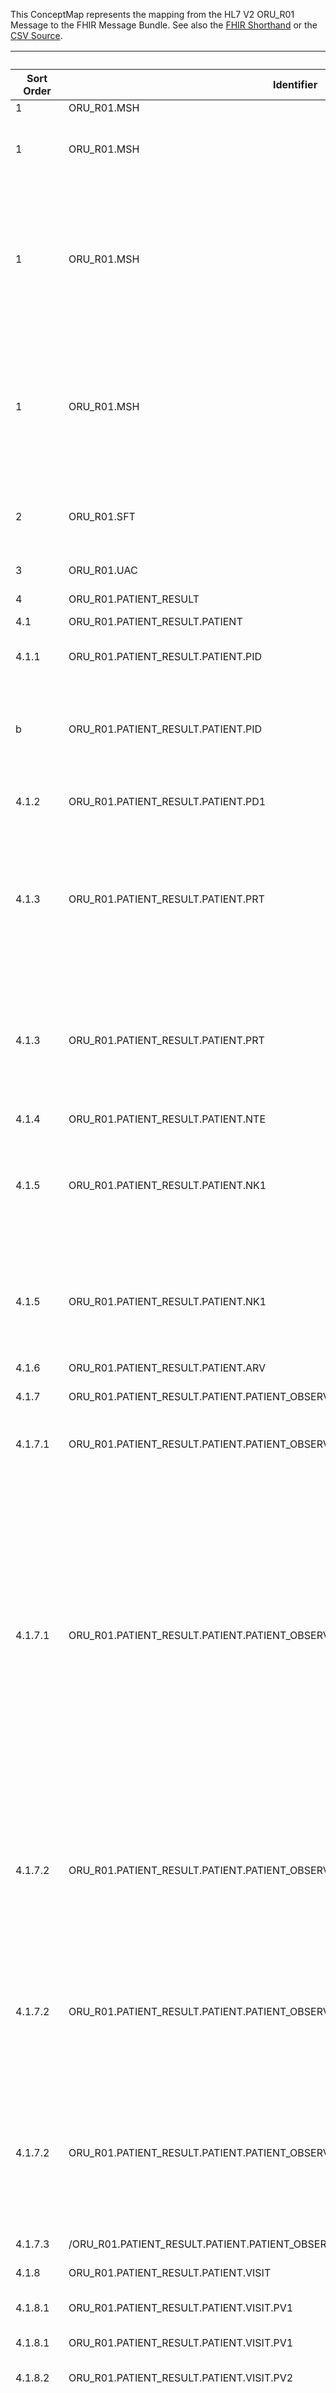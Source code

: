 
This ConceptMap represents the mapping from the HL7 V2 ORU_R01 Message to the FHIR Message Bundle. See also the <a href='https://github.com/HL7/v2-to-fhir/blob/master/tank/Message ORU_R01 to Bundle.fsh'>FHIR Shorthand</a> or the <a href='https://github.com/HL7/v2-to-fhir/blob/master/mappings/messages/HL7 Message - FHIR R4_ ORU_R01 - Sheet1.csv'>CSV Source</a>.
<table class='grid'><thead>
<tr><th colspan='6'>HL7 v2</th><th colspan='3'>Condition (IF True, args)</th><th colspan='3'>HL7 FHIR</th><th rowspan='2' title='Comments about the mapping'>Comments</th></tr>
<tr><th title='Rows are listed in sequence of how they appear in the v2 standard. The first column, Sort Order, provides a sort order that can re-create the original v2 standard sequence in case one opts to re-sort/filter the rows.'>Sort Order</th><th title='Contains an xml/json like path using the HL7 v2 XML approach of [MessageStructure].[GroupName or CHOICE].[SegmentName] where there may be multiple Group Names in play.'>Identifier</th><th title='Contains the first column of the Message Structure Table in the base standard.'>Syntax</th><th title='The formal name of the segment or group.'>Name</th><th title='The min cardinality expressed numerically.'>Cardinality - Min</th><td style='border-right: 2px' title='The max cardinality expressed numerically.'>Cardinality - Max</td><th title='Condition in an easy to read syntax (Computable ANTLR)'>Computable ANTLR</th><th title='Condition in FHIRPath Notation'>Computable FHIRPath</th><td style='border-right: 2px' title='Condition expressed in narrative form'>Narrative</td><th title='The FHIR resource that is the main resource that the v2 segment will map to.'>Primary Target</th><th title='The URL to the Segment Map that is to be used for the segment in this message structure in this location.'>Segment Map</th><th title='Defines for the Primary Target resource which resource.id it needs to reference.'>References</th></thead>
<tbody>
<tr><td>1</td><td>ORU_R01.MSH</td><td>MSH</td><td>Message Header</td><td>1</td><td style='border-right: 2px'>1</td><td style='border-right: 2px'></td><td style='border-right: 2px'></td><td style='border-right: 2px'></td><td><a href='https://hl7.org/fhir/R4/bundle.html'>Bundle</a></td><td><a href='ConceptMap-segment-msh-to-bundle.html'>MSH[Bundle]</a></td><td style='border-right: 2px'></td><td style='border-right: 2px'></td></tr>
<tr><td>1</td><td>ORU_R01.MSH</td><td>MSH</td><td>Message Header</td><td>1</td><td style='border-right: 2px'>1</td><td style='border-right: 2px'></td><td style='border-right: 2px'></td><td style='border-right: 2px'></td><td><a href='https://hl7.org/fhir/R4/messageheader.html'>MessageHeader</a></td><td><a href='ConceptMap-segment-msh-to-messageheader.html'>MSH[MessageHeader]</a></td><td style='border-right: 2px'></td><td>Processing of the MSH segment results in the creation of a new MessageHeader resource</td></tr>
<tr><td>1</td><td>ORU_R01.MSH</td><td>MSH</td><td>Message Header</td><td>1</td><td style='border-right: 2px'>1</td><td></td><td></td><td style='border-right: 2px'>If there is a source in MSH-4, or known based on the configuration.</td><td><a href='https://hl7.org/fhir/R4/provenance.html'>Provenance</a></td><td><a href='ConceptMap-segment-msh-source-to-provenance.html'>MSH[Provenance-Source]</a></td><td>Provenance[1].target.reference=Bundle.id; Provenance[1].target.reference=MessageHeader[1].id</td><td>If the FHIR transformation does not yield a FHIR message, but only a set of resource (APIs, repository, etc.) than one should consider attaching this Provenance resource instance to the relevant FHIR resources generated.</td></tr>
<tr><td>1</td><td>ORU_R01.MSH</td><td>MSH</td><td>Message Header</td><td>1</td><td style='border-right: 2px'>1</td><td style='border-right: 2px'></td><td style='border-right: 2px'></td><td style='border-right: 2px'></td><td><a href='https://hl7.org/fhir/R4/provenance.html'>Provenance</a></td><td><a href='ConceptMap-segment-msh-transformation-to-provenance.html'>MSH[Provenance-Transformation]</a></td><td>Provenance[2].target.reference=Bundle.id</td><td>If the FHIR transformation does not yield a FHIR Bunlde, but only a set of resource (APIs, repository, etc.) than one should consider attaching this Provenance resource instance to the relevant FHIR resources generated.</td></tr>
<tr><td>2</td><td>ORU_R01.SFT</td><td>[{ SFT }]</td><td>Software Segment</td><td>0</td><td style='border-right: 2px'>-1</td><td style='border-right: 2px'></td><td style='border-right: 2px'></td><td style='border-right: 2px'></td><td><a href='https://hl7.org/fhir/R4/messageheader.html'>MessageHeader</a></td><td><a href='ConceptMap-segment-sft-to-messageheader.html'>SFT[MessageHeader]</a></td><td style='border-right: 2px'></td><td>Incorporate SFT content for each of the SFT instances into the MessageHeader created from the MSH segment.</td></tr>
<tr><td>3</td><td>ORU_R01.UAC</td><td>[UAC]</td><td>User Authentication Credential</td><td>0</td><td style='border-right: 2px'>1</td><td style='border-right: 2px'></td><td style='border-right: 2px'></td><td style='border-right: 2px'></td><td style='border-right: 2px'></td><td style='border-right: 2px'></td><td style='border-right: 2px'></td><td style='border-right: 2px'></td></tr>
<tr><td>4</td><td>ORU_R01.PATIENT_RESULT</td><td>{</td><td>--- PATIENT_RESULT begin</td><td>1</td><td style='border-right: 2px'>-1</td><td style='border-right: 2px'></td><td style='border-right: 2px'></td><td style='border-right: 2px'></td><td style='border-right: 2px'></td><td style='border-right: 2px'></td><td style='border-right: 2px'></td><td style='border-right: 2px'></td></tr>
<tr><td>4.1</td><td>ORU_R01.PATIENT_RESULT.PATIENT</td><td>[</td><td>--- PATIENT begin</td><td>0</td><td style='border-right: 2px'>1</td><td style='border-right: 2px'></td><td style='border-right: 2px'></td><td style='border-right: 2px'></td><td style='border-right: 2px'></td><td style='border-right: 2px'></td><td style='border-right: 2px'></td><td style='border-right: 2px'></td></tr>
<tr><td>4.1.1</td><td>ORU_R01.PATIENT_RESULT.PATIENT.PID</td><td>PID</td><td>Patient Identification</td><td>1</td><td style='border-right: 2px'>1</td><td style='border-right: 2px'></td><td style='border-right: 2px'></td><td style='border-right: 2px'></td><td><a href='https://hl7.org/fhir/R4/patient.html'>Patient</a></td><td><a href='ConceptMap-segment-pid-to-patient.html'>PID[Patient]</a></td><td style='border-right: 2px'></td><td>Processing of the PID segment results in the creation of a new Patient resource</td></tr>
<tr><td>b</td><td>ORU_R01.PATIENT_RESULT.PATIENT.PID</td><td>PID</td><td>Patient Identification</td><td>1</td><td style='border-right: 2px'>1</td><td>IF PID-33 AND PID-34 VALUED</td><td></td><td style='border-right: 2px'>One  may drop PID-33 from the condition if PID-34 Last Update Facility is still sufficient without a date.</td><td><a href='https://hl7.org/fhir/R4/provenance.html'>Provenance</a></td><td><a href='ConceptMap-segment-pid-patient-to-provenance.html'>PID[Provenance-Patient]</a></td><td>Provenance.target.reference=Patient[1].id</td><td></td></tr>
<tr><td>4.1.2</td><td>ORU_R01.PATIENT_RESULT.PATIENT.PD1</td><td>[PD1]</td><td>Additional Demographics</td><td>0</td><td style='border-right: 2px'>1</td><td style='border-right: 2px'></td><td style='border-right: 2px'></td><td style='border-right: 2px'></td><td><a href='https://hl7.org/fhir/R4/patient.html'>Patient</a></td><td><a href='ConceptMap-segment-pd1-to-patient.html'>PD1[Patient]</a></td><td style='border-right: 2px'></td><td>Incorporate PD1 content into the Patient created from the PID segment.</td></tr>
<tr><td>4.1.3</td><td>ORU_R01.PATIENT_RESULT.PATIENT.PRT</td><td>[{PRT}]</td><td>Participation (for Patient)</td><td>0</td><td style='border-right: 2px'>-1</td><td>IF PRT-4.1 EQUALS "PP" AND PRT-4.3 EQUALS "HL70443"</td><td>(PRT.element(4.1)="PP")and(PRT.element(4.3)="HL70443")</td><td style='border-right: 2px'>If PRT-2 is valued to "D", delete, then the implementer needs to consider whether to create a Device with Device.status = "inactive".</td><td><a href='https://hl7.org/fhir/R4/practitionerrole.html'>PractitionerRole</a></td><td><a href='ConceptMap-segment-prt-to-practitionerrole.html'>PRT[PractitionerRole]</a></td><td>Patient[1].generalPractitioner.reference=PractitionerRole[1].id</td><td>Incorporate PRT content into the Patient created from the PID segment when the PRT contains practitioner related data.
If PRT-2 is set to "D" and "inactive" cannot be used, please submit a JIRA with context and rationale.</td></tr>
<tr><td>4.1.3</td><td>ORU_R01.PATIENT_RESULT.PATIENT.PRT</td><td>[{PRT}]</td><td>Participation (for Patient)</td><td>0</td><td style='border-right: 2px'>-1</td><td>IF PRT-4.1 NOT EQUALS "PP" OR PRT-4.3 NOT EQUALS "HL70443"</td><td>(PRT.element(4.1)!="PP")or(PRT.element(4.3)!="HL70443")</td><td style='border-right: 2px'>If PRT-2 is valued to "D", delete, then the implementer needs to consider whether to create a Device with Device.status = "inactive".</td><td><a href='https://hl7.org/fhir/R4/relatedperson.html'>RelatedPerson</a></td><td><a href='ConceptMap-segment-prt-to-relatedperson.html'>PRT[RelatedPerson]</a></td><td>RelatedPerson.patient.reference=Patient[1].id</td><td>If PRT-2 is set to "D" and "inactive" cannot be used, please submit a JIRA with context and rationale.</td></tr>
<tr><td>4.1.4</td><td>ORU_R01.PATIENT_RESULT.PATIENT.NTE</td><td>[{NTE}]</td><td>Notes and Comments</td><td>0</td><td style='border-right: 2px'>-1</td><td style='border-right: 2px'></td><td style='border-right: 2px'></td><td style='border-right: 2px'></td><td style='border-right: 2px'></td><td style='border-right: 2px'></td><td style='border-right: 2px'></td><td style='border-right: 2px'></td></tr>
<tr><td>4.1.5</td><td>ORU_R01.PATIENT_RESULT.PATIENT.NK1</td><td>[{NK1}]</td><td>Next of Kin/Associated Parties</td><td>0</td><td style='border-right: 2px'>-1</td><td></td><td></td><td style='border-right: 2px'>The FHIR location will depend on the nature of the data being exchanged and how the systems use next of kin data</td><td><a href='https://hl7.org/fhir/R4/relatedperson.html'>RelatedPerson</a></td><td><a href='ConceptMap-segment-nk1-to-relatedperson.html'>NK1[RelatedPerson]</a></td><td>RelatedPerson.patient.reference=Patient[1].id</td><td>Typically, each NK1 will be translated to either a new RelatedPerson resource or added as a new occurrence of Patient.contact, but it's possible to insert the NK1 data into both structures.</td></tr>
<tr><td>4.1.5</td><td>ORU_R01.PATIENT_RESULT.PATIENT.NK1</td><td>[{NK1}]</td><td>Next of Kin/Associated Parties</td><td>0</td><td style='border-right: 2px'>-1</td><td></td><td></td><td style='border-right: 2px'>The FHIR location will depend on the nature of the data being exchanged and how the systems use next of kin data</td><td><a href='https://hl7.org/fhir/R4/patient.html'>Patient</a></td><td><a href='ConceptMap-segment-nk1-to-patient.html'>NK1[Patient]</a></td><td></td><td>Typically, each NK1 will be translated to either a new RelatedPerson resource or added as a new occurrence of Patient.contact, but it's possible to insert the NK1 data into both structures.</td></tr>
<tr><td>4.1.6</td><td>ORU_R01.PATIENT_RESULT.PATIENT.ARV</td><td>[{ARV}]</td><td>Access Restrictions</td><td>0</td><td style='border-right: 2px'>-1</td><td style='border-right: 2px'></td><td style='border-right: 2px'></td><td style='border-right: 2px'></td><td style='border-right: 2px'></td><td style='border-right: 2px'></td><td style='border-right: 2px'></td><td style='border-right: 2px'></td></tr>
<tr><td>4.1.7</td><td>ORU_R01.PATIENT_RESULT.PATIENT.PATIENT_OBSERVATION</td><td>[{</td><td>--- PATIENT_OBSERVATION begin</td><td>0</td><td style='border-right: 2px'>-1</td><td style='border-right: 2px'></td><td style='border-right: 2px'></td><td style='border-right: 2px'></td><td style='border-right: 2px'></td><td style='border-right: 2px'></td><td style='border-right: 2px'></td><td style='border-right: 2px'></td></tr>
<tr><td>4.1.7.1</td><td>ORU_R01.PATIENT_RESULT.PATIENT.PATIENT_OBSERVATION.OBX</td><td>OBX</td><td>Observation (for Patient ID)</td><td>1</td><td style='border-right: 2px'>1</td><td>IF OBX-5 LST.count LESS THAN OR EQUALS 1</td><td style='border-right: 2px'></td><td style='border-right: 2px'></td><td><a href='https://hl7.org/fhir/R4/observation.html'>Observation</a></td><td><a href='ConceptMap-segment-obx-to-observation.html'>OBX[Observation]</a></td><td>Observation.subject.reference=Patient[1].id</td><td style='border-right: 2px'></td></tr>
<tr><td>4.1.7.1</td><td>ORU_R01.PATIENT_RESULT.PATIENT.PATIENT_OBSERVATION.OBX</td><td>OBX</td><td>Observation (for Patient ID)</td><td>1</td><td style='border-right: 2px'>1</td><td>IF OBX-5 LST.count GREATER THAN 1</td><td style='border-right: 2px'></td><td style='border-right: 2px'></td><td><a href='https://hl7.org/fhir/R4/observation.html'>Observation</a></td><td><a href='ConceptMap-segment-obx-component-to-observation.html'>OBX[Observation-Component]</a></td><td>Observation.subject.reference=Patient[1].id</td><td>Note that when OBX-5 repeats, the standard mapping is to use Observation.component rather than creating separate Observation instances.  However, we are aware that some profiles and implementation guides do separate the OBX into multiple observations depending on the OBX-2 value.  This is an example of a non-standard interpretation as the OBX should have been separated into multiple OBX segments to start.  Please consider the local profiles and implementation guides on how to manage these variants.</td></tr>
<tr><td>4.1.7.2</td><td>ORU_R01.PATIENT_RESULT.PATIENT.PATIENT_OBSERVATION.PRT</td><td>[{PRT}]</td><td>Participation (Observation Participation)</td><td>0</td><td style='border-right: 2px'>-1</td><td>IF PRT-10 VALUED</td><td></td><td style='border-right: 2px'>If PRT-2 is valued to "D", delete, then the implementer needs to consider whether to create a Device with Device.status = "inactive".</td><td><a href='https://hl7.org/fhir/R4/device.html'>Device</a></td><td><a href='ConceptMap-segment-prt-to-device.html'>PRT[Device]</a></td><td>Observation[1].device.reference=Device.id</td><td>If PRT-2 is set to "D" and "inactive" cannot be used, please submit a JIRA with context and rationale.</td></tr>
<tr><td>4.1.7.2</td><td>ORU_R01.PATIENT_RESULT.PATIENT.PATIENT_OBSERVATION.PRT</td><td>[{PRT}]</td><td>Participation (Observation Participation)</td><td>0</td><td style='border-right: 2px'>-1</td><td>IF PRT-9 VALUED OR IF PRT-14 VALUED</td><td></td><td style='border-right: 2px'>If PRT-2 is valued to "D", delete, then the implementer needs to consider whether to create a Device with Device.status = "inactive".</td><td><a href='https://hl7.org/fhir/R4/observation.html'>Observation</a></td><td><a href='ConceptMap-segment-prt-location-to-observation.html'>PRT[Observation-Location]</a></td><td></td><td>If PRT-2 is set to "D" and "inactive" cannot be used, please submit a JIRA with context and rationale.</td></tr>
<tr><td>4.1.7.2</td><td>ORU_R01.PATIENT_RESULT.PATIENT.PATIENT_OBSERVATION.PRT</td><td>[{PRT}]</td><td>Participation (Observation Participation)</td><td>0</td><td style='border-right: 2px'>-1</td><td>IF PRT-5 VALUED</td><td></td><td style='border-right: 2px'>If PRT-2 is valued to "D", delete, then the implementer needs to consider whether to create a Device with Device.status = "inactive".</td><td><a href='https://hl7.org/fhir/R4/practitionerrole.html'>PractitionerRole</a></td><td><a href='ConceptMap-segment-prt-to-practitionerrole.html'>PRT[PractitionerRole]</a></td><td>Observation.performer.reference=PractitionerRole[1].id</td><td>If PRT-2 is set to "D" and "inactive" cannot be used, please submit a JIRA with context and rationale.</td></tr>
<tr><td>4.1.7.3</td><td>/ORU_R01.PATIENT_RESULT.PATIENT.PATIENT_OBSERVATION</td><td>}]</td><td>--- PATIENT_OBSERVATION end</td><td style='border-right: 2px'></td><td style='border-right: 2px'></td><td style='border-right: 2px'></td><td style='border-right: 2px'></td><td style='border-right: 2px'></td><td style='border-right: 2px'></td><td style='border-right: 2px'></td><td style='border-right: 2px'></td><td style='border-right: 2px'></td></tr>
<tr><td>4.1.8</td><td>ORU_R01.PATIENT_RESULT.PATIENT.VISIT</td><td>[</td><td>--- VISIT begin</td><td>0</td><td style='border-right: 2px'>1</td><td style='border-right: 2px'></td><td style='border-right: 2px'></td><td style='border-right: 2px'></td><td style='border-right: 2px'></td><td style='border-right: 2px'></td><td style='border-right: 2px'></td><td style='border-right: 2px'></td></tr>
<tr><td>4.1.8.1</td><td>ORU_R01.PATIENT_RESULT.PATIENT.VISIT.PV1</td><td>PV1</td><td>Patient Visit</td><td>1</td><td style='border-right: 2px'>1</td><td style='border-right: 2px'></td><td style='border-right: 2px'></td><td style='border-right: 2px'></td><td><a href='https://hl7.org/fhir/R4/encounter.html'>Encounter</a></td><td><a href='ConceptMap-segment-pv1-to-encounter.html'>PV1[Encounter]</a></td><td>Encounter.subject.reference=Patient[1].id</td><td>Processing of the PV1 segment results in the creation of a new Encounter resource</td></tr>
<tr><td>4.1.8.1</td><td>ORU_R01.PATIENT_RESULT.PATIENT.VISIT.PV1</td><td>PV1</td><td>Patient Visit</td><td>1</td><td style='border-right: 2px'>1</td><td style='border-right: 2px'></td><td style='border-right: 2px'></td><td style='border-right: 2px'></td><td><a href='https://hl7.org/fhir/R4/patient.html'>Patient</a></td><td><a href='ConceptMap-segment-pv1-to-patient.html'>PV1[Patient]</a></td><td style='border-right: 2px'></td><td style='border-right: 2px'></td></tr>
<tr><td>4.1.8.2</td><td>ORU_R01.PATIENT_RESULT.PATIENT.VISIT.PV2</td><td>[PV2]</td><td>Patient Visit - Additional Info</td><td>0</td><td style='border-right: 2px'>1</td><td style='border-right: 2px'></td><td style='border-right: 2px'></td><td style='border-right: 2px'></td><td><a href='https://hl7.org/fhir/R4/encounter.html'>Encounter</a></td><td><a href='ConceptMap-segment-pv2-to-encounter.html'>PV2[Encounter]</a></td><td>Encounter.subject.reference=Patient[1].id</td><td>Incorporate PV2 content into the Encounter created from the PV1 segment.</td></tr>
<tr><td>4.1.8.3</td><td>ORU_R01.PATIENT_RESULT.PATIENT.VISIT.PRT</td><td>[{PRT}]</td><td>Participation (for Patient Visit)</td><td>0</td><td style='border-right: 2px'>-1</td><td></td><td></td><td style='border-right: 2px'>If PRT-2 is valued to "D", delete, then the implementer needs to consider whether to create a Device with Device.status = "inactive".</td><td><a href='https://hl7.org/fhir/R4/practitionerrole.html'>PractitionerRole</a></td><td><a href='ConceptMap-segment-prt-to-practitionerrole.html'>PRT[PractitionerRole]</a></td><td>Encounter[1].participant.individual.reference=PractitionerRole[2].id</td><td>Incorporate PRT content into the Encounter created from the PV1 segment.
If PRT-2 is set to "D" and "inactive" cannot be used, please submit a JIRA with context and rationale.</td></tr>
<tr><td>4.1.8.4</td><td>/ORU_R01.PATIENT_RESULT.PATIENT.VISIT</td><td>]</td><td>--- VISIT end</td><td style='border-right: 2px'></td><td style='border-right: 2px'></td><td style='border-right: 2px'></td><td style='border-right: 2px'></td><td style='border-right: 2px'></td><td style='border-right: 2px'></td><td style='border-right: 2px'></td><td style='border-right: 2px'></td><td style='border-right: 2px'></td></tr>
<tr><td>4.1.9</td><td>/ORU_R01.PATIENT_RESULT.PATIENT</td><td>]</td><td>--- PATIENT end</td><td style='border-right: 2px'></td><td style='border-right: 2px'></td><td style='border-right: 2px'></td><td style='border-right: 2px'></td><td style='border-right: 2px'></td><td style='border-right: 2px'></td><td style='border-right: 2px'></td><td style='border-right: 2px'></td><td style='border-right: 2px'></td></tr>
<tr><td>4.2</td><td>ORU_R01.PATIENT_RESULT.ORDER_OBSERVATION</td><td>{</td><td>--- ORDER_OBSERVATION begin</td><td>1</td><td style='border-right: 2px'>-1</td><td style='border-right: 2px'></td><td style='border-right: 2px'></td><td style='border-right: 2px'></td><td style='border-right: 2px'></td><td style='border-right: 2px'></td><td style='border-right: 2px'></td><td style='border-right: 2px'></td></tr>
<tr><td>4.2.1</td><td>ORU_R01.PATIENT_RESULT.ORDER_OBSERVATION.COMMON_ORDER</td><td>[</td><td>--- COMMON_ORDER begin</td><td>0</td><td style='border-right: 2px'>1</td><td style='border-right: 2px'></td><td style='border-right: 2px'></td><td style='border-right: 2px'></td><td style='border-right: 2px'></td><td style='border-right: 2px'></td><td style='border-right: 2px'></td><td style='border-right: 2px'></td></tr>
<tr><td>4.2.1.1</td><td>ORU_R01.PATIENT_RESULT.ORDER_OBSERVATION.COMMON_ORDER.ORC</td><td>ORC</td><td>Order common</td><td>1</td><td style='border-right: 2px'>1</td><td style='border-right: 2px'></td><td style='border-right: 2px'></td><td style='border-right: 2px'></td><td><a href='https://hl7.org/fhir/R4/diagnosticreport.html'>DiagnosticReport</a></td><td><a href='ConceptMap-segment-orc-to-diagnosticreport.html'>ORC[DiagnosticReport]</a></td><td>DiagnosticReport[1].encounter.reference=Encounter[1].id</td><td>Processing of each ORC segment results in the creation of a new DiagnosticReport resource</td></tr>
<tr><td>4.2.1.1</td><td>ORU_R01.PATIENT_RESULT.ORDER_OBSERVATION.COMMON_ORDER.ORC</td><td>ORC</td><td>Order common</td><td>1</td><td style='border-right: 2px'>1</td><td></td><td></td><td style='border-right: 2px'>If a ServiceRequest needs to be created for the receiver.</td><td><a href='https://hl7.org/fhir/R4/servicerequest.html'>ServiceRequest</a></td><td><a href='ConceptMap-segment-orc-to-servicerequest.html'>ORC[ServiceRequest]</a></td><td>DiagnosticReport[1].basedOn.reference=ServiceRequest[1].id</td><td></td></tr>
<tr><td>4.2.1.2</td><td>ORU_R01.PATIENT_RESULT.ORDER_OBSERVATION.COMMON_ORDER.PRT</td><td>[{PRT}]</td><td>Participation (for Observation)</td><td>0</td><td style='border-right: 2px'>-1</td><td>IF PRT-4.1 EQUALS "OP" AND PRT-4.3 EQUALS "HL70443"</td><td>(element("4.1")="OP")and(element("4.3")="HL70443")</td><td style='border-right: 2px'>If PRT-2 is valued to "D", delete, then the implementer needs to consider whether to create a Device with Device.status = "inactive".</td><td><a href='https://hl7.org/fhir/R4/practitionerrole.html'>PractitionerRole</a></td><td><a href='ConceptMap-segment-prt-to-practitionerrole.html'>PRT[PractitionerRole]</a></td><td>ServiceRequest[1].requester.reference=PractitionerRole[3].id</td><td></td></tr>
<tr><td>4.2.1.3</td><td>ORU_R01.PATIENT_RESULT.ORDER_OBSERVATION.COMMON_ORDER.ORDER_DOCUMENT</td><td>[</td><td>--- ORDER_DOCUMENT begin</td><td>0</td><td style='border-right: 2px'>1</td><td style='border-right: 2px'></td><td style='border-right: 2px'></td><td style='border-right: 2px'></td><td style='border-right: 2px'></td><td style='border-right: 2px'></td><td style='border-right: 2px'></td><td>Will be addressed with FHIR R5.</td></tr>
<tr><td>4.2.1.3.1</td><td>ORU_R01.PATIENT_RESULT.ORDER_OBSERVATION.COMMON_ORDER.ORDER_DOCUMENT.OBX</td><td>OBX</td><td>Observation containing Document</td><td>1</td><td style='border-right: 2px'>1</td><td style='border-right: 2px'></td><td style='border-right: 2px'></td><td style='border-right: 2px'></td><td style='border-right: 2px'></td><td style='border-right: 2px'></td><td style='border-right: 2px'></td><td style='border-right: 2px'></td></tr>
<tr><td>4.2.1.3.2</td><td>ORU_R01.PATIENT_RESULT.ORDER_OBSERVATION.COMMON_ORDER.ORDER_DOCUMENT.PRT</td><td>[{PRT}]</td><td>Participation</td><td>0</td><td style='border-right: 2px'>-1</td><td></td><td></td><td style='border-right: 2px'>If PRT-2 is valued to "D", delete, then the implementer needs to consider whether to create a Device with Device.status = "inactive".</td><td></td><td></td><td></td><td>If PRT-2 is set to "D" and "inactive" cannot be used, please submit a JIRA with context and rationale.</td></tr>
<tr><td>4.2.1.3.3</td><td>ORU_R01.PATIENT_RESULT.ORDER_OBSERVATION.COMMON_ORDER.ORDER_DOCUMENT.TXA</td><td>TXA</td><td>Transcription Document Header</td><td>1</td><td style='border-right: 2px'>1</td><td style='border-right: 2px'></td><td style='border-right: 2px'></td><td style='border-right: 2px'></td><td style='border-right: 2px'></td><td style='border-right: 2px'></td><td style='border-right: 2px'></td><td style='border-right: 2px'></td></tr>
<tr><td>4.2.1.3.4</td><td>/ORU_R01.PATIENT_RESULT.ORDER_OBSERVATION.COMMON_ORDER.ORDER_DOCUMENT</td><td>]</td><td>--- ORDER DOCUMENT end</td><td style='border-right: 2px'></td><td style='border-right: 2px'></td><td style='border-right: 2px'></td><td style='border-right: 2px'></td><td style='border-right: 2px'></td><td style='border-right: 2px'></td><td style='border-right: 2px'></td><td style='border-right: 2px'></td><td style='border-right: 2px'></td></tr>
<tr><td>4.2.1.4</td><td>/ORU_R01.PATIENT_RESULT.ORDER_OBSERVATION.COMMON_ORDER</td><td>]</td><td>--- COMMON ORDER end</td><td style='border-right: 2px'></td><td style='border-right: 2px'></td><td style='border-right: 2px'></td><td style='border-right: 2px'></td><td style='border-right: 2px'></td><td style='border-right: 2px'></td><td style='border-right: 2px'></td><td style='border-right: 2px'></td><td style='border-right: 2px'></td></tr>
<tr><td>4.2.2</td><td>ORU_R01.PATIENT_RESULT.ORDER_OBSERVATION.OBR</td><td>OBR</td><td>Observations Request</td><td>1</td><td style='border-right: 2px'>1</td><td style='border-right: 2px'></td><td style='border-right: 2px'></td><td style='border-right: 2px'></td><td><a href='https://hl7.org/fhir/R4/diagnosticreport.html'>DiagnosticReport</a></td><td><a href='ConceptMap-segment-obr-to-diagnosticreport.html'>OBR[DiagnosticReport]</a></td><td style='border-right: 2px'></td><td>Incorporate OBR content into the DiagnosticReport created from the ORC segment in the same segment group.</td></tr>
<tr><td>4.2.2</td><td>ORU_R01.PATIENT_RESULT.ORDER_OBSERVATION.OBR</td><td>OBR</td><td>Observations Request</td><td>1</td><td style='border-right: 2px'>1</td><td style='border-right: 2px'></td><td style='border-right: 2px'></td><td style='border-right: 2px'></td><td><a href='https://hl7.org/fhir/R4/specimen.html'>Specimen</a></td><td><a href='ConceptMap-segment-obr-to-specimen.html'>OBR[Specimen]</a></td><td>DiagnosticReport[1].specimen.reference=Specimen.id</td><td>The OBR specimen data yields one Specimen resource that all Observations generated for the same OBR need to reference. </td></tr>
<tr><td>4.2.2</td><td>ORU_R01.PATIENT_RESULT.ORDER_OBSERVATION.OBR</td><td>OBR</td><td>Observations Request</td><td>1</td><td style='border-right: 2px'>1</td><td>IF ORC VALUED</td><td></td><td style='border-right: 2px'>If a ServiceRequest needs to be created for the receiver.</td><td><a href='https://hl7.org/fhir/R4/servicerequest.html'>ServiceRequest</a></td><td><a href='ConceptMap-segment-obr-to-servicerequest.html'>OBR[ServiceRequest]</a></td><td></td><td>Mapping to ServiceRequest as well is needed if the receiver is not the originator of the order to which this results message responds.  This mapping will be completed once OMG/OML mapping is sufficiently completed.  We will add the other segment mappings below to ServiceRequest then as well.</td></tr>
<tr><td>4.2.3</td><td>ORU_R01.PATIENT_RESULT.ORDER_OBSERVATION.NTE</td><td>{[NTE]}</td><td>Notes and comments</td><td>0</td><td style='border-right: 2px'>-1</td><td style='border-right: 2px'></td><td style='border-right: 2px'></td><td style='border-right: 2px'></td><td style='border-right: 2px'></td><td style='border-right: 2px'></td><td style='border-right: 2px'></td><td style='border-right: 2px'></td></tr>
<tr><td>4.2.4</td><td>ORU_R01.PATIENT_RESULT.ORDER_OBSERVATION.PRT</td><td>[{PRT}]</td><td>Participation (for Observation)</td><td>0</td><td style='border-right: 2px'>-1</td><td>IF PRT-4.1 IN ("ARI","TN","TR") AND PRT-4.3 EQUALS "HL70443"</td><td>PRT.element(4.1) in ("ARI","TN", "TR")and(PRT.element(4.3)="HL70443")</td><td style='border-right: 2px'>If PRT-2 is valued to "D", delete, then the implementer needs to consider whether to create a Device with Device.status = "inactive".</td><td><a href='https://hl7.org/fhir/R4/practitionerrole.html'>PractitionerRole</a></td><td><a href='ConceptMap-segment-prt-to-practitionerrole.html'>PRT[PractitionerRole]</a></td><td>DiagnosticReport[1].performer.reference=PractitionerRole[4].id</td><td>If PRT-2 is set to "D" and "inactive" cannot be used, please submit a JIRA with context and rationale.</td></tr>
<tr><td>4.2.4</td><td>ORU_R01.PATIENT_RESULT.ORDER_OBSERVATION.PRT</td><td>[{PRT}]</td><td>Participation (for Observation)</td><td>0</td><td style='border-right: 2px'>-1</td><td>IF PRT-4.1 EQUALS "PRI" AND PRT-4.3 EQUALS "HL70443"</td><td>(PRT.element(4.1)="PRI")and(PRT.element(4.3)="HL70443")</td><td style='border-right: 2px'>If PRT-2 is valued to "D", delete, then the implementer needs to consider whether to create a Device with Device.status = "inactive".</td><td><a href='https://hl7.org/fhir/R4/practitionerrole.html'>PractitionerRole</a></td><td><a href='ConceptMap-segment-prt-to-practitionerrole.html'>PRT[PractitionerRole]</a></td><td>DiagnosticReport[1].resultsInterpreter.reference=PractitionerRole[5].id</td><td>If PRT-2 is set to "D" and "inactive" cannot be used, please submit a JIRA with context and rationale.</td></tr>
<tr><td>4.2.4</td><td>ORU_R01.PATIENT_RESULT.ORDER_OBSERVATION.PRT</td><td>[{PRT}]</td><td>Participation (for Observation)</td><td>0</td><td style='border-right: 2px'>-1</td><td>IF PRT-4.1 EQUALS "SC" AND PRT-4.3 EQUALS "HL70443"</td><td>(element("4.1")="SC")and(element("4.3")="HL70443")</td><td style='border-right: 2px'>If PRT-2 is valued to "D", delete, then the implementer needs to consider whether to create a Device with Device.status = "inactive".</td><td><a href='https://hl7.org/fhir/R4/practitionerrole.html'>PractitionerRole</a></td><td><a href='ConceptMap-segment-prt-to-practitionerrole.html'>PRT[PractitionerRole]</a></td><td>DiagnosticReport[1].specimen[1](Specimen.collection.collector.reference)=PractitionerRole[6].id</td><td>If PRT-2 is set to "D" and "inactive" cannot be used, please submit a JIRA with context and rationale.</td></tr>
<tr><td>4.2.4</td><td>ORU_R01.PATIENT_RESULT.ORDER_OBSERVATION.PRT</td><td>[{PRT}]</td><td>Participation (for Observation)</td><td>0</td><td style='border-right: 2px'>-1</td><td>IF PRT-4.1 EQUALS "OP" AND PRT-4.3 EQUALS "HL70443"</td><td>(element("4.1")="OP")and(element("4.3")="HL70443")</td><td style='border-right: 2px'>If PRT-2 is valued to "D", delete, then the implementer needs to consider whether to create a Device with Device.status = "inactive".</td><td><a href='https://hl7.org/fhir/R4/practitionerrole.html'>PractitionerRole</a></td><td><a href='ConceptMap-segment-prt-to-practitionerrole.html'>PRT[PractitionerRole]</a></td><td>DiagnosticReport[1].requester.reference=PractitionerRole[3].id</td><td>If PRT-2 is set to "D" and "inactive" cannot be used, please submit a JIRA with context and rationale.</td></tr>
<tr><td>4.2.4.1</td><td>ORU_R01.PATIENT_RESULT.ORDER_OBSERVATION.TIMING_QTY</td><td>[{</td><td>--- TIMING_QTY begin</td><td>0</td><td style='border-right: 2px'>-1</td><td style='border-right: 2px'></td><td style='border-right: 2px'></td><td style='border-right: 2px'></td><td style='border-right: 2px'></td><td style='border-right: 2px'></td><td style='border-right: 2px'></td><td style='border-right: 2px'></td></tr>
<tr><td>4.2.4.1.1</td><td>ORU_R01.PATIENT_RESULT.ORDER_OBSERVATION.TIMING_QTY.TQ1</td><td>TQ1</td><td>Timing/Quantity</td><td>1</td><td style='border-right: 2px'>1</td><td style='border-right: 2px'></td><td style='border-right: 2px'></td><td style='border-right: 2px'></td><td style='border-right: 2px'></td><td style='border-right: 2px'></td><td style='border-right: 2px'></td><td style='border-right: 2px'></td></tr>
<tr><td>4.2.4.1.2</td><td>ORU_R01.PATIENT_RESULT.ORDER_OBSERVATION.TIMING_QTY.TQ2</td><td>[{TQ2}]</td><td>Timing/Quantity Order Sequence</td><td>0</td><td style='border-right: 2px'>-1</td><td style='border-right: 2px'></td><td style='border-right: 2px'></td><td style='border-right: 2px'></td><td style='border-right: 2px'></td><td style='border-right: 2px'></td><td style='border-right: 2px'></td><td style='border-right: 2px'></td></tr>
<tr><td>4.2.4.1.3</td><td>/ORU_R01.PATIENT_RESULT.ORDER_OBSERVATION.TIMING_QTY</td><td>}]</td><td>--- TIMING_QTY end</td><td style='border-right: 2px'></td><td style='border-right: 2px'></td><td style='border-right: 2px'></td><td style='border-right: 2px'></td><td style='border-right: 2px'></td><td style='border-right: 2px'></td><td style='border-right: 2px'></td><td style='border-right: 2px'></td><td style='border-right: 2px'></td></tr>
<tr><td>4.2.4.2</td><td>ORU_R01.PATIENT_RESULT.ORDER_OBSERVATION.CTD</td><td>[CTD]</td><td>Contact Data</td><td>0</td><td style='border-right: 2px'>1</td><td style='border-right: 2px'></td><td style='border-right: 2px'></td><td style='border-right: 2px'></td><td style='border-right: 2px'></td><td style='border-right: 2px'></td><td style='border-right: 2px'></td><td style='border-right: 2px'></td></tr>
<tr><td>4.2.4.3</td><td>ORU_R01.PATIENT_RESULT.ORDER_OBSERVATION.OBSERVATION</td><td>[{</td><td>--- OBSERVATION begin</td><td>0</td><td style='border-right: 2px'>-1</td><td style='border-right: 2px'></td><td style='border-right: 2px'></td><td style='border-right: 2px'></td><td style='border-right: 2px'></td><td style='border-right: 2px'></td><td style='border-right: 2px'></td><td style='border-right: 2px'></td></tr>
<tr><td>4.2.4.3.1</td><td>ORU_R01.PATIENT_RESULT.ORDER_OBSERVATION.OBSERVATION.OBX</td><td>OBX</td><td>Observation related to OBR</td><td>1</td><td style='border-right: 2px'>1</td><td>IF OBX-5 LST.count LESS THAN OR EQUALS 1 AND OBX-29 NOT IN ("QST", "SCI")</td><td style='border-right: 2px'></td><td style='border-right: 2px'></td><td><a href='https://hl7.org/fhir/R4/observation.html'>Observation</a></td><td><a href='ConceptMap-segment-obx-to-observation.html'>OBX[Observation]</a></td><td>DiagnosticReport.result.reference=Observation[2].id
Observation[2].subject.reference=Patient[1].id; 
Observation[2].encounter.reference=Encounter[1].id</td><td>Implementers should consider the use case where OBX-5 repeats in a given OBX segment. Because the Observation value element is not allowed to repeat, multiple occurrences of OBX-5 must be handled either through the creation of multiple Observation resources, the use of Observation components, the concatenation of the results into a single value or another solution appropriate for the data and the implementation.
Note that it is not clear that every OBX represents a results that can be associated with the encounter during which it was ordered/performed.  </td></tr>
<tr><td>4.2.4.3.1</td><td>ORU_R01.PATIENT_RESULT.ORDER_OBSERVATION.OBSERVATION.OBX</td><td>OBX</td><td>Observation related to OBR</td><td>1</td><td style='border-right: 2px'>1</td><td>IF OBX-5 LST.count GREATER THAN 1 AND OBX-29 NOT IN ("QST", "SCI")</td><td style='border-right: 2px'></td><td style='border-right: 2px'></td><td><a href='https://hl7.org/fhir/R4/observation.html'>Observation</a></td><td><a href='ConceptMap-segment-obx-component-to-observation.html'>OBX[Observation-Component]</a></td><td>DiagnosticReport.result.reference=Observation[2].id
Observation[2].subject.reference=Patient[1].id;
Observation[2].encounter.reference=Encounter[1].id</td><td>Implementers should consider the use case where OBX-5 repeats in a given OBX segment. Because the Observation value element is not allowed to repeat, multiple occurrences of OBX-5 must be handled either through the creation of multiple Observation resources, the use of Observation components, the concatenation of the results into a single value or another solution appropriate for the data and the implementation. When multiple OBX segments are tranformed into Observation components in a single Observation resource, implementers should consider how the metadata associated with the result (eg performer, status, date/time, etc) are populated. If the OBX segments being combined into a single resource contain different metadata, it must be considered whether or not the use of components is appropriate.</td></tr>
<tr><td>4.2.4.3.1</td><td>ORU_R01.PATIENT_RESULT.ORDER_OBSERVATION.OBSERVATION.OBX</td><td>OBX</td><td>Observation related to OBR</td><td>1</td><td style='border-right: 2px'>1</td><td>IF OBX-5 LST.count LESS THAN OR EQUALS 1 AND OBX-29 IN ("QST", "SCI")</td><td style='border-right: 2px'></td><td style='border-right: 2px'></td><td><a href='https://hl7.org/fhir/R4/observation.html'>Observation</a></td><td><a href='ConceptMap-segment-obx-to-observation.html'>OBX[Observation]</a></td><td>ServiceRequest[1].supportingInfo.reference=Observation[1].id; Observation[1].subject.id=Patient[1].id</td><td style='border-right: 2px'></td></tr>
<tr><td>4.2.4.3.1</td><td>ORU_R01.PATIENT_RESULT.ORDER_OBSERVATION.OBSERVATION.OBX</td><td>OBX</td><td>Observation related to OBR</td><td>1</td><td style='border-right: 2px'>1</td><td>IF OBX-5 LST.count GREATER THAN 1 AND OBX-29 AND OBX-29 IN ("QST", "SCI")</td><td style='border-right: 2px'></td><td style='border-right: 2px'></td><td><a href='https://hl7.org/fhir/R4/observation.html'>Observation</a></td><td><a href='ConceptMap-segment-obx-component-to-observation.html'>OBX[Observation-Component]</a></td><td>ServiceRequest[1].supportingInfo.reference=Observation[1].id; Observation[1].subject.id=Patient[1].id</td><td style='border-right: 2px'></td></tr>
<tr><td>4.2.4.3.2</td><td>ORU_R01.PATIENT_RESULT.ORDER_OBSERVATION.OBSERVATION.PRT</td><td>[{PRT}]</td><td>Participation (Observation Participation)</td><td>0</td><td style='border-right: 2px'>-1</td><td>IF PRT-10 VALUED</td><td></td><td style='border-right: 2px'>If PRT-2 is valued to "D", delete, then the implementer needs to consider whether to create a Device with Device.status = "inactive".</td><td><a href='https://hl7.org/fhir/R4/device.html'>Device</a></td><td><a href='ConceptMap-segment-prt-to-device.html'>PRT[Device]</a></td><td>Observation[2].device.reference=Device.id</td><td>If PRT-2 is set to "D" and "inactive" cannot be used, please submit a JIRA with context and rationale.</td></tr>
<tr><td>4.2.4.3.2</td><td>ORU_R01.PATIENT_RESULT.ORDER_OBSERVATION.OBSERVATION.PRT</td><td>[{PRT}]</td><td>Participation (Observation Participation)</td><td>0</td><td style='border-right: 2px'>-1</td><td>IF PRT-9 VALUED OR IF PRT-14 VALUED</td><td></td><td style='border-right: 2px'>If PRT-2 is valued to "D", delete, then the implementer needs to consider whether to create a Device with Device.status = "inactive".</td><td><a href='https://hl7.org/fhir/R4/observation.html'>Observation</a></td><td><a href='ConceptMap-segment-prt-location-to-observation.html'>PRT[Observation-Location]</a></td><td></td><td>Incorporate PRT content into the Observation created from the OBX segment in the same segment group when it represents observation location information.
If PRT-2 is set to "D" and "inactive" cannot be used, please submit a JIRA with context and rationale.</td></tr>
<tr><td>4.2.4.3.2</td><td>ORU_R01.PATIENT_RESULT.ORDER_OBSERVATION.OBSERVATION.PRT</td><td>[{PRT}]</td><td>Participation (Observation Participation)</td><td>0</td><td style='border-right: 2px'>-1</td><td>IF PRT-5 VALUED</td><td></td><td style='border-right: 2px'>If PRT-2 is valued to "D", delete, then the implementer needs to consider whether to create a Device with Device.status = "inactive".</td><td><a href='https://hl7.org/fhir/R4/practitionerrole.html'>PractitionerRole</a></td><td><a href='ConceptMap-segment-prt-to-practitionerrole.html'>PRT[PractitionerRole]</a></td><td>Observation[2].performer.reference=PractitionerRole[7].id</td><td>Incorporate PRT content into the Observation created from the OBX segment in the same segment group when it represents observation practitioner information.
If PRT-2 is set to "D" and "inactive" cannot be used, please submit a JIRA with context and rationale.</td></tr>
<tr><td>4.2.4.3.3</td><td>ORU_R01.PATIENT_RESULT.ORDER_OBSERVATION.OBSERVATION.NTE</td><td>{[NTE]}</td><td>Notes and comments</td><td>0</td><td style='border-right: 2px'>-1</td><td style='border-right: 2px'></td><td style='border-right: 2px'></td><td style='border-right: 2px'></td><td><a href='https://hl7.org/fhir/R4/observation-definitions.html#Observation.note'>Observation.note</a></td><td><a href='ConceptMap-segment-nte-to-servicerequest.html'>NTE[ServiceRequest]</a></td><td style='border-right: 2px'></td><td style='border-right: 2px'></td></tr>
<tr><td>4.2.4.3</td><td>/ORU_R01.PATIENT_RESULT.ORDER_OBSERVATION.OBSERVATION</td><td>}]</td><td>--- OBSERVATION end</td><td style='border-right: 2px'></td><td style='border-right: 2px'></td><td style='border-right: 2px'></td><td style='border-right: 2px'></td><td style='border-right: 2px'></td><td style='border-right: 2px'></td><td style='border-right: 2px'></td><td style='border-right: 2px'></td><td style='border-right: 2px'></td></tr>
<tr><td>4.2.5</td><td>ORU_R01.PATIENT_RESULT.ORDER_OBSERVATION.FT1</td><td>[{FT1}]</td><td>Financial Transaction</td><td>0</td><td style='border-right: 2px'>-1</td><td style='border-right: 2px'></td><td style='border-right: 2px'></td><td style='border-right: 2px'></td><td style='border-right: 2px'></td><td style='border-right: 2px'></td><td style='border-right: 2px'></td><td style='border-right: 2px'></td></tr>
<tr><td>4.2.6</td><td>ORU_R01.PATIENT_RESULT.ORDER_OBSERVATION.CTI</td><td>{[CTI]}</td><td>Clinical Trial Identification</td><td>0</td><td style='border-right: 2px'>-1</td><td style='border-right: 2px'></td><td style='border-right: 2px'></td><td style='border-right: 2px'></td><td style='border-right: 2px'></td><td style='border-right: 2px'></td><td style='border-right: 2px'></td><td style='border-right: 2px'></td></tr>
<tr><td>4.2.7</td><td>ORU_R01.PATIENT_RESULT.ORDER_OBSERVATION.SPECIMEN</td><td>[{</td><td>--- SPECIMEN begin</td><td>0</td><td style='border-right: 2px'>-1</td><td style='border-right: 2px'></td><td style='border-right: 2px'></td><td style='border-right: 2px'></td><td style='border-right: 2px'></td><td style='border-right: 2px'></td><td style='border-right: 2px'></td><td style='border-right: 2px'></td></tr>
<tr><td>4.2.7.1</td><td>ORU_R01.PATIENT_RESULT.ORDER_OBSERVATION.SPECIMEN.SPM</td><td>SPM</td><td>Specimen</td><td>1</td><td style='border-right: 2px'>1</td><td style='border-right: 2px'></td><td style='border-right: 2px'></td><td style='border-right: 2px'></td><td><a href='https://hl7.org/fhir/R4/specimen.html'>Specimen</a></td><td><a href='ConceptMap-segment-spm-to-specimen.html'>SPM[Specimen]</a></td><td>DiagnosticReport[1].specimen.reference=Specimen[n].id</td><td style='border-right: 2px'></td></tr>
<tr><td>4.2.7.2</td><td>ORU_R01.PATIENT_RESULT.ORDER_OBSERVATION.SPECIMEN.SPECIMEN_OBSERVATION</td><td>[{</td><td>--- SPECIMEN_OBSERVATION begin</td><td>0</td><td style='border-right: 2px'>-1</td><td style='border-right: 2px'></td><td style='border-right: 2px'></td><td style='border-right: 2px'></td><td style='border-right: 2px'></td><td style='border-right: 2px'></td><td style='border-right: 2px'></td><td style='border-right: 2px'></td></tr>
<tr><td>4.2.7.2.1</td><td>ORU_R01.PATIENT_RESULT.ORDER_OBSERVATION.SPECIMEN.SPECIMEN_OBSERVATION.OBX</td><td>OBX</td><td>Observation (for Patient ID)</td><td>1</td><td style='border-right: 2px'>1</td><td>IF OBX-5 LST.count LESS THAN OR EQUALS 1</td><td style='border-right: 2px'></td><td style='border-right: 2px'></td><td><a href='https://hl7.org/fhir/R4/observation.html'>Observation</a></td><td><a href='ConceptMap-segment-obx-to-observation.html'>OBX[Observation]</a></td><td>Observation[3].subject.reference=Patient[1].id
Observation[3].focus.reference=Specimen[n].id</td><td style='border-right: 2px'></td></tr>
<tr><td>4.2.7.2.1</td><td>ORU_R01.PATIENT_RESULT.ORDER_OBSERVATION.SPECIMEN.SPECIMEN_OBSERVATION.OBX</td><td>OBX</td><td>Observation (for Patient ID)</td><td>1</td><td style='border-right: 2px'>1</td><td>IF OBX-5 LST.count GREATER THAN 1</td><td style='border-right: 2px'></td><td style='border-right: 2px'></td><td><a href='https://hl7.org/fhir/R4/observation.html'>Observation</a></td><td><a href='ConceptMap-segment-obx-component-to-observation.html'>OBX[Observation-Component]</a></td><td>Observation[3].subject.reference=Patient[1].id
Observation[3].focus.reference=Specimen[n].id</td><td style='border-right: 2px'></td></tr>
<tr><td>4.2.7.2.2</td><td>ORU_R01.PATIENT_RESULT.ORDER_OBSERVATION.SPECIMEN.SPECIMEN_OBSERVATION.PRT</td><td>[{PRT}]</td><td>Participation (Observation Participation)</td><td>0</td><td style='border-right: 2px'>-1</td><td style='border-right: 2px'></td><td style='border-right: 2px'></td><td style='border-right: 2px'></td><td style='border-right: 2px'></td><td style='border-right: 2px'></td><td style='border-right: 2px'></td><td style='border-right: 2px'></td></tr>
<tr><td>4.2.7.2.3</td><td>/ORU_R01.PATIENT_RESULT.ORDER_OBSERVATION.SPECIMEN.SPECIMEN_OBSERVATION</td><td>}]</td><td>--- SPECIMEN_OBSERVATION end</td><td style='border-right: 2px'></td><td style='border-right: 2px'></td><td style='border-right: 2px'></td><td style='border-right: 2px'></td><td style='border-right: 2px'></td><td style='border-right: 2px'></td><td style='border-right: 2px'></td><td style='border-right: 2px'></td><td style='border-right: 2px'></td></tr>
<tr><td>4.2.7.3</td><td>/ORU_R01.PATIENT_RESULT.ORDER_OBSERVATION.SPECIMEN</td><td>}]</td><td>--- SPECIMEN end</td><td style='border-right: 2px'></td><td style='border-right: 2px'></td><td style='border-right: 2px'></td><td style='border-right: 2px'></td><td style='border-right: 2px'></td><td style='border-right: 2px'></td><td style='border-right: 2px'></td><td style='border-right: 2px'></td><td style='border-right: 2px'></td></tr>
<tr><td>4.2.8</td><td>/ORU_R01.PATIENT_RESULT.ORDER_OBSERVATION</td><td>}</td><td>--- ORDER_OBSERVATION end</td><td style='border-right: 2px'></td><td style='border-right: 2px'></td><td style='border-right: 2px'></td><td style='border-right: 2px'></td><td style='border-right: 2px'></td><td style='border-right: 2px'></td><td style='border-right: 2px'></td><td style='border-right: 2px'></td><td style='border-right: 2px'></td></tr>
<tr><td>4.3</td><td>/ORU_R01.PATIENT_RESULT</td><td>}</td><td>--- PATIENT_RESULT end</td><td style='border-right: 2px'></td><td style='border-right: 2px'></td><td style='border-right: 2px'></td><td style='border-right: 2px'></td><td style='border-right: 2px'></td><td style='border-right: 2px'></td><td style='border-right: 2px'></td><td style='border-right: 2px'></td><td style='border-right: 2px'></td></tr>
<tr><td>5</td><td>ORU_R01.DSC</td><td>[DSC]</td><td>Continuation Pointer</td><td style='border-right: 2px'></td><td style='border-right: 2px'></td><td style='border-right: 2px'></td><td style='border-right: 2px'></td><td style='border-right: 2px'></td><td style='border-right: 2px'></td><td style='border-right: 2px'></td><td style='border-right: 2px'></td><td style='border-right: 2px'></td></tr>
</tbody>
</table>
